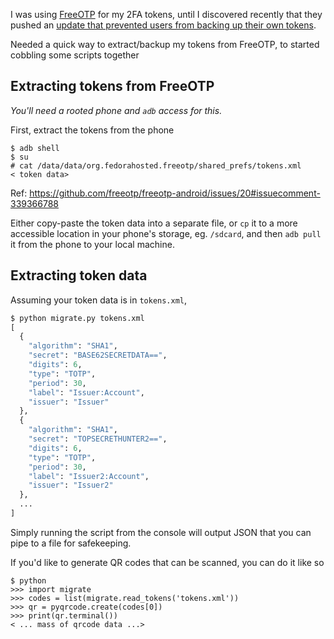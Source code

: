 
I was using [FreeOTP](https://play.google.com/store/apps/details?id=org.fedorahosted.freeotp) for my 2FA tokens, until I discovered recently that they pushed an [update that prevented users from backing up their own tokens](https://github.com/freeotp/freeotp-android/issues/20#issuecomment-344251241).

Needed a quick way to extract/backup my tokens from FreeOTP, to started cobbling some scripts together


## Extracting tokens from FreeOTP

_You'll need a rooted phone and `adb` access for this._

First, extract the tokens from the phone

```shell
$ adb shell
$ su
# cat /data/data/org.fedorahosted.freeotp/shared_prefs/tokens.xml
< token data>
```

Ref: https://github.com/freeotp/freeotp-android/issues/20#issuecomment-339366788

Either copy-paste the token data into a separate file, or `cp` it to a more accessible location in your phone's storage, eg. `/sdcard`, and then `adb pull` it from the phone to your local machine.

## Extracting token data

Assuming your token data is in `tokens.xml`,

```python
$ python migrate.py tokens.xml
[
  {
    "algorithm": "SHA1",
    "secret": "BASE62SECRETDATA==",
    "digits": 6,
    "type": "TOTP",
    "period": 30,
    "label": "Issuer:Account",
    "issuer": "Issuer"
  },
  {
    "algorithm": "SHA1",
    "secret": "TOPSECRETHUNTER2==",
    "digits": 6,
    "type": "TOTP",
    "period": 30,
    "label": "Issuer2:Account",
    "issuer": "Issuer2"
  },
  ...
]
```

Simply running the script from the console will output JSON that you can pipe to a file for safekeeping.

If you'd like to generate QR codes that can be scanned, you can do it like so

```
$ python
>>> import migrate
>>> codes = list(migrate.read_tokens('tokens.xml'))
>>> qr = pyqrcode.create(codes[0])
>>> print(qr.terminal())
< ... mass of qrcode data ...>
```


